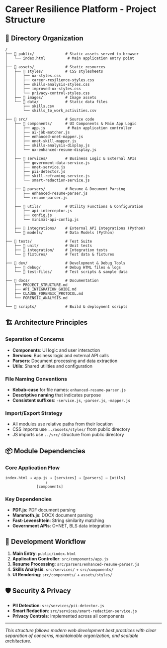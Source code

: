 # Career Resilience Platform - Project Structure

## 📁 Directory Organization

```
/
├── 📁 public/              # Static assets served to browser
│   └── index.html          # Main application entry point
│
├── 📁 assets/              # Static resources
│   ├── 📁 styles/          # CSS stylesheets
│   │   ├── ux-styles.css
│   │   ├── career-resilience-styles.css
│   │   ├── skills-analysis-styles.css
│   │   ├── improved-ux-styles.css
│   │   └── privacy-control-styles.css
│   ├── 📁 images/          # Image assets
│   └── 📁 data/            # Static data files
│       ├── skills.csv
│       └── skills_to_work_activities.csv
│
├── 📁 src/                 # Source code
│   ├── 📁 components/      # UI Components & Main App Logic
│   │   ├── app.js          # Main application controller
│   │   ├── ai-job-matcher.js
│   │   ├── enhanced-onet-mapper.js
│   │   ├── onet-skill-mapper.js
│   │   ├── skills-analysis-display.js
│   │   └── ux-enhanced-resume-display.js
│   │
│   ├── 📁 services/        # Business Logic & External APIs
│   │   ├── government-data-service.js
│   │   ├── onet-service.js
│   │   ├── pii-detector.js
│   │   ├── skill-reframing-service.js
│   │   └── smart-redaction-service.js
│   │
│   ├── 📁 parsers/         # Resume & Document Parsing
│   │   ├── enhanced-resume-parser.js
│   │   └── resume-parser.js
│   │
│   ├── 📁 utils/           # Utility Functions & Configuration
│   │   ├── api-interceptor.js
│   │   ├── config.js
│   │   └── minimal-api-config.js
│   │
│   ├── 📁 integrations/    # External API Integrations (Python)
│   └── 📁 models/          # Data Models (Python)
│
├── 📁 tests/               # Test Suite
│   ├── 📁 unit/            # Unit tests
│   ├── 📁 integration/     # Integration tests
│   └── 📁 fixtures/        # Test data & fixtures
│
├── 📁 dev/                 # Development & Debug Tools
│   ├── 📁 debug/           # Debug HTML files & logs
│   └── 📁 test-files/      # Test scripts & sample data
│
├── 📁 docs/                # Documentation
│   ├── PROJECT_STRUCTURE.md
│   ├── API_INTEGRATION_GUIDE.md
│   ├── CLAUDE_FORENSIC_PROTOCOL.md
│   └── FORENSIC_ANALYSIS.md
│
└── 📁 scripts/             # Build & deployment scripts
```

## 🏗️ Architecture Principles

### **Separation of Concerns**
- **Components**: UI logic and user interaction
- **Services**: Business logic and external API calls
- **Parsers**: Document processing and data extraction
- **Utils**: Shared utilities and configuration

### **File Naming Conventions**
- **Kebab-case** for file names: `enhanced-resume-parser.js`
- **Descriptive naming** that indicates purpose
- **Consistent suffixes**: `-service.js`, `-parser.js`, `-mapper.js`

### **Import/Export Strategy**
- All modules use relative paths from their location
- CSS imports use `../assets/styles/` from public directory
- JS imports use `../src/` structure from public directory

## 📦 Module Dependencies

### Core Application Flow
```
index.html → app.js → [services] → [parsers] → [utils]
                  ↓
              [components]
```

### Key Dependencies
- **PDF.js**: PDF document parsing
- **Mammoth.js**: DOCX document parsing
- **Fast-Levenshtein**: String similarity matching
- **Government APIs**: O*NET, BLS data integration

## 🚀 Development Workflow

1. **Main Entry**: `public/index.html`
2. **Application Controller**: `src/components/app.js`
3. **Resume Processing**: `src/parsers/enhanced-resume-parser.js`
4. **Skills Analysis**: `src/services/` + `src/components/`
5. **UI Rendering**: `src/components/` + `assets/styles/`

## 🛡️ Security & Privacy

- **PII Detection**: `src/services/pii-detector.js`
- **Smart Redaction**: `src/services/smart-redaction-service.js`
- **Privacy Controls**: Implemented across all components

---

*This structure follows modern web development best practices with clear separation of concerns, maintainable organization, and scalable architecture.*